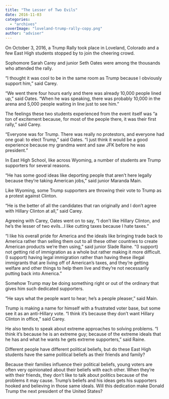 ```yaml
---
title: "The Lesser of Two Evils"
date: 2016-11-03
categories: 
  - "archives"
coverImage: "loveland-trump-rally-copy.png"
author: "adviser"
---
```


On October 3, 2016, a Trump Rally took place in Loveland, Colorado and a few East High students stopped by to join the cheering crowd.

Sophomore Sarah Carey and junior Seth Oates were among the thousands who attended the rally.

“I thought it was cool to be in the same room as Trump because I obviously support him,” said Carey.

“We went there four hours early and there was already 10,000 people lined up,” said Oates. “When he was speaking, there was probably 10,000 in the arena and 5,000 people waiting in line just to see him.”

The feelings these two students experienced from the event itself was “a ton of excitement because, for most of the people there, it was their first rally,” said Carey.

“Everyone was for Trump. There was really no protestors, and everyone had one goal: to elect Trump,” said Oates. “I just think it would be a good experience because my grandma went and saw JFK before he was president.”

In East High School, like across Wyoming, a number of students are Trump supporters for several reasons.

“He has some good ideas like deporting people that aren’t here legally because they’re taking American jobs,” said junior Maranda Main.

Like Wyoming, some Trump supporters are throwing their vote to Trump as a protest against Clinton.

“He is the better of all the candidates that ran originally and I don’t agree with Hillary Clinton at all,” said Carey.

Agreeing with Carey, Oates went on to say, “I don’t like Hillary Clinton, and he’s the lesser of two evils…I like cutting taxes because I hate taxes.”

“I like his overall pride for America and the ideals like bringing trade back to America rather than selling them out to all these other countries to create American products we’re then using,” said junior Slade Raine. “(I support) not getting rid of immigration as a whole but rather making it more difficult. (I support) having legal immigration rather than having these illegal immigrants that are living off of American’s taxes, and they’re getting welfare and other things to help them live and they’re not necessarily putting back into America.”

Somehow Trump may be doing something right or out of the ordinary that gives him such dedicated supporters.

“He says what the people want to hear; he’s a people pleaser,” said Main.

Trump is making a name for himself with a frustrated voter base, but some see it as an anti-Hillary vote. “I think it’s because they don’t want Hillary Clinton in office,” said Carey.

He also tends to speak about extreme approaches to solving problems. “I think it’s because he is an extreme guy; because of the extreme ideals that he has and what he wants he gets extreme supporters,” said Raine.

Different people have different political beliefs, but do these East High students have the same political beliefs as their friends and family?

Because their families influence their political beliefs, young voters are often very opinionated about their beliefs with each other. When they’re with their friends, they don’t like to talk about politics because of the problems it may cause. Trump’s beliefs and his ideas gets his supporters hooked and believing in those same ideals. Will this dedication make Donald Trump the next president of the United States?
